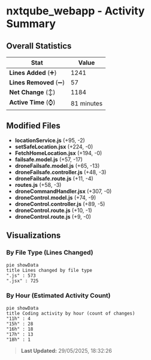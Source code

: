 # nxtqube_webapp - Activity Summary 

## Overall Statistics

| Stat                   | Value                                                             |
| ---------------------- | ----------------------------------------------------------------- |
| **Lines Added** (➕)   | 1241                                          |
| **Lines Removed** (➖) | 57                                        |
| **Net Change** (↕)    | 1184                |
| **Active Time** (⌚)   | 81 minutes |


## Modified Files
- **locationService.js** (+95, -2)
- **setSafeLocation.jsx** (+224, -0)
- **FetchHomeLocation.jsx** (+194, -0)
- **failsafe.model.js** (+57, -17)
- **droneFailsafe.model.js** (+65, -13)
- **droneFailsafe.controller.js** (+48, -3)
- **droneFailsafe.route.js** (+11, -4)
- **routes.js** (+58, -3)
- **droneCommandHandler.jsx** (+307, -0)
- **droneControl.model.js** (+74, -9)
- **droneControl.controller.js** (+89, -5)
- **droneControl.route.js** (+10, -1)
- **droneControl.route.js** (+9, -0)

## Visualizations

### By File Type (Lines Changed)

```mermaid
pie showData
title Lines changed by file type
".js" : 573
".jsx" : 725
```

### By Hour (Estimated Activity Count)

```mermaid
pie showData
title Coding activity by hour (count of changes)
"11h" : 4
"15h" : 28
"16h" : 18
"17h" : 13
"18h" : 1
```


> **Last Updated:** 29/05/2025, 18:32:26